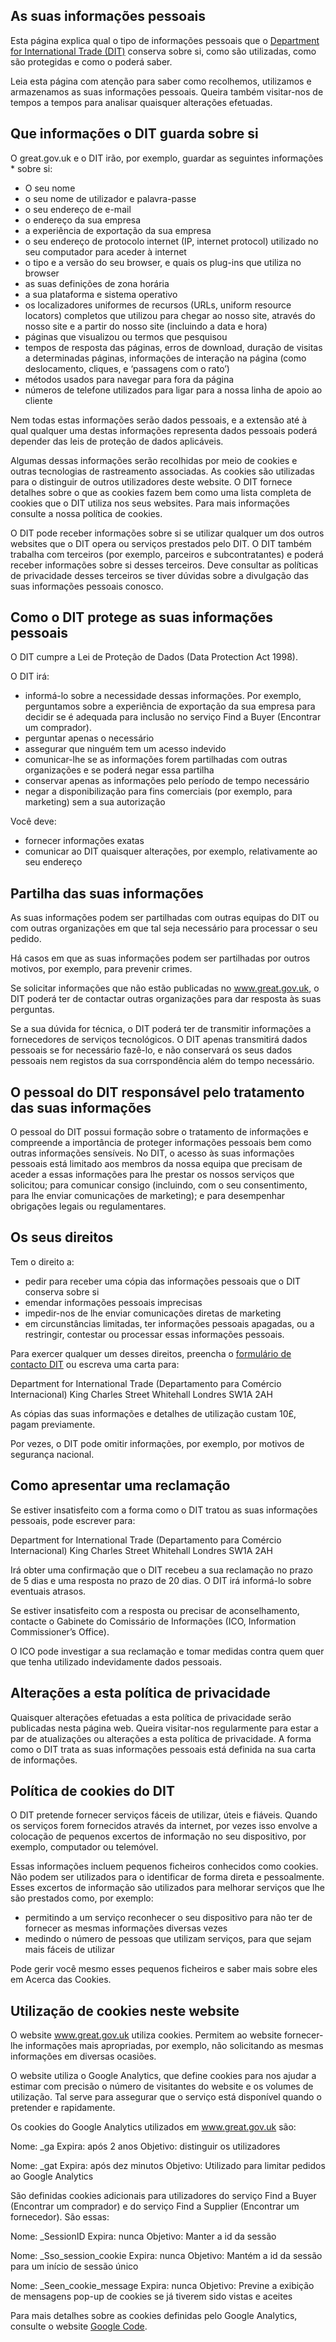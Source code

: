 
## As suas informações pessoais

Esta página explica qual o tipo de informações pessoais que o [Department for International Trade (DIT)](http://www.gov.uk/dit) conserva sobre si, como são utilizadas, como são protegidas e como o poderá saber.

Leia esta página com atenção para saber como recolhemos, utilizamos e armazenamos as suas informações pessoais.  Queira também visitar-nos de tempos a tempos para analisar quaisquer alterações efetuadas.

## Que informações o DIT guarda sobre si

O great.gov.uk e o DIT irão, por exemplo, guardar as seguintes informações * sobre si:
* O seu nome
* o seu nome de utilizador e palavra-passe
* o seu endereço de e-mail
* o endereço da sua empresa
* a experiência de exportação da sua empresa
* o seu endereço de protocolo internet (IP, internet protocol) utilizado no seu computador para aceder à internet
* o tipo e a versão do seu browser, e quais os plug-ins que utiliza no browser
* as suas definições de zona horária
* a sua plataforma e sistema operativo
* os localizadores uniformes de recursos (URLs, uniform resource locators) completos que utilizou para chegar ao nosso site, através do nosso site e a partir do nosso site (incluindo a data e hora)
* páginas que visualizou ou termos que pesquisou
* tempos de resposta das páginas, erros de download, duração de visitas a determinadas páginas, informações de interação na página (como deslocamento, cliques, e ‘passagens com o rato’)
* métodos usados para navegar para fora da página
* números de telefone utilizados para ligar para a nossa linha de apoio ao cliente

Nem todas estas informações serão dados pessoais, e a extensão até à qual qualquer uma destas informações representa dados pessoais poderá depender das leis de proteção de dados aplicáveis.

Algumas dessas informações serão recolhidas por meio de cookies e outras tecnologias de rastreamento associadas.  As cookies são utilizadas para o distinguir de outros utilizadores deste website. O DIT fornece detalhes sobre o que as cookies fazem bem como uma lista completa de cookies que o DIT utiliza nos seus websites. Para mais informações consulte a nossa política de cookies.

O DIT pode receber informações sobre si se utilizar qualquer um dos outros websites que o DIT opera ou serviços prestados pelo DIT. O DIT também trabalha com terceiros (por exemplo, parceiros e subcontratantes) e poderá receber informações sobre si desses terceiros.  Deve consultar as políticas de privacidade desses terceiros se tiver dúvidas sobre a divulgação das suas informações pessoais conosco.

## Como o DIT protege as suas informações pessoais

O DIT cumpre a Lei de Proteção de Dados (Data Protection Act 1998).

O DIT irá:
* informá-lo sobre a necessidade dessas informações. Por exemplo, perguntamos sobre a experiência de exportação da sua empresa para decidir se é adequada para inclusão no serviço Find a Buyer (Encontrar um comprador).
* perguntar apenas o necessário
* assegurar que ninguém tem um acesso indevido
* comunicar-lhe se as informações forem partilhadas com outras organizações e se poderá negar essa partilha
* conservar apenas as informações pelo período de tempo necessário
* negar a disponibilização para fins comerciais (por exemplo, para marketing) sem a sua autorização

Você deve:
* fornecer informações exatas
* comunicar ao DIT quaisquer alterações, por exemplo, relativamente ao seu endereço

## Partilha das suas informações

As suas informações podem ser partilhadas com outras equipas do DIT ou com outras organizações em que tal seja necessário para processar o seu pedido.

Há casos em que as suas informações podem ser partilhadas por outros motivos, por exemplo, para prevenir crimes. 

Se solicitar informações que não estão publicadas no www.great.gov.uk, o DIT poderá ter de contactar outras organizações para dar resposta às suas perguntas.

Se a sua dúvida for técnica, o DIT poderá ter de transmitir informações a fornecedores de serviços tecnológicos. O DIT apenas transmitirá dados pessoais se for necessário fazê-lo, e não conservará os seus dados pessoais nem registos da sua corrspondência além do tempo necessário.

## O pessoal do DIT responsável pelo tratamento das suas informações

O pessoal do DIT possui formação sobre o tratamento de informações e compreende a importância de proteger informações pessoais bem como outras informações sensíveis.
No DIT, o acesso às suas informações pessoais está limitado aos membros da nossa equipa que precisam de aceder a essas informações para lhe prestar os nossos serviços que solicitou; para comunicar consigo (incluindo, com o seu consentimento, para lhe enviar comunicações de marketing); e para desempenhar obrigações legais ou regulamentares. 

## Os seus direitos

Tem o direito a:

* pedir para receber uma cópia das informações pessoais que o DIT conserva sobre si
* emendar informações pessoais imprecisas
* impedir-nos de lhe enviar comunicações diretas de marketing
* em circunstâncias limitadas, ter informações pessoais apagadas, ou a restringir, contestar ou processar essas informações pessoais. 

Para exercer qualquer um desses direitos, preencha o [formulário de contacto DIT](https://www.contactus.trade.gov.uk/enquiry/topic) ou escreva uma carta para:

Department for International Trade (Departamento para Comércio Internacional)
King Charles Street
Whitehall
Londres
SW1A 2AH

As cópias das suas informações e detalhes de utilização custam 10£, pagam previamente.

Por vezes, o DIT pode omitir informações, por exemplo, por motivos de segurança nacional.

## Como apresentar uma reclamação

Se estiver insatisfeito com a forma como o DIT tratou as suas informações pessoais, pode escrever para:

Department for International Trade (Departamento para Comércio Internacional)
King Charles Street
Whitehall
Londres
SW1A 2AH

Irá obter uma confirmação que o DIT recebeu a sua reclamação no prazo de 5 dias e uma resposta no prazo de 20 dias. O DIT irá informá-lo sobre eventuais atrasos.

Se estiver insatisfeito com a resposta ou precisar de aconselhamento, contacte o Gabinete do Comissário de Informações (ICO, Information Commissioner’s Office).

O ICO pode investigar a sua reclamação e tomar medidas contra quem quer que tenha utilizado indevidamente dados pessoais.

## Alterações a esta política de privacidade

Quaisquer alterações efetuadas a esta política de privacidade serão publicadas nesta página web. Queira visitar-nos regularmente para estar a par de atualizações ou alterações a esta política de privacidade.
A forma como o DIT trata as suas informações pessoais está definida na sua carta de informações.

## Política de cookies do DIT

O DIT pretende fornecer serviços fáceis de utilizar, úteis e fiáveis. Quando os serviços forem fornecidos através da internet, por vezes isso envolve a colocação de pequenos excertos de informação no seu dispositivo, por exemplo, computador ou telemóvel. 

Essas informações incluem pequenos ficheiros conhecidos como cookies. Não podem ser utilizados para o identificar de forma direta e pessoalmente. Esses excertos de informação são utilizados para melhorar serviços que lhe são prestados como, por exemplo:

* permitindo a um serviço reconhecer o seu dispositivo para não ter de fornecer as mesmas informações diversas vezes
* medindo o número de pessoas que utilizam serviços, para que sejam mais fáceis de utilizar

Pode gerir você mesmo esses pequenos ficheiros e saber mais sobre eles em Acerca das Cookies.

## Utilização de cookies neste website

O website www.great.gov.uk utiliza cookies. Permitem ao website fornecer-lhe informações mais apropriadas, por exemplo, não solicitando as mesmas informações em diversas ocasiões.

O website utiliza o Google Analytics, que define cookies para nos ajudar a estimar com precisão o número de visitantes do website e os volumes de utilização. Tal serve para assegurar que o serviço está disponível quando o pretender e rapidamente.

Os cookies do Google Analytics utilizados em www.great.gov.uk são:

Nome: _ga
Expira: após 2 anos
Objetivo: distinguir os utilizadores

Nome: _gat
Expira: após dez minutos
Objetivo: Utilizado para limitar pedidos ao Google Analytics

São definidas cookies adicionais para utilizadores do serviço Find a Buyer (Encontrar um comprador) e do serviço Find a Supplier (Encontrar um fornecedor). São essas: 

Nome: _SessionID
Expira: nunca
Objetivo: Manter a id da sessão

Nome: _Sso_session_cookie
Expira: nunca
Objetivo: Mantém a id da sessão para um início de sessão único

Nome: _Seen_cookie_message
Expira: nunca
Objetivo: Previne a exibição de mensagens pop-up de cookies se já tiverem sido vistas e aceites

Para mais detalhes sobre as cookies definidas pelo Google Analytics, consulte o website [Google Code](https://developer.google.com/).
